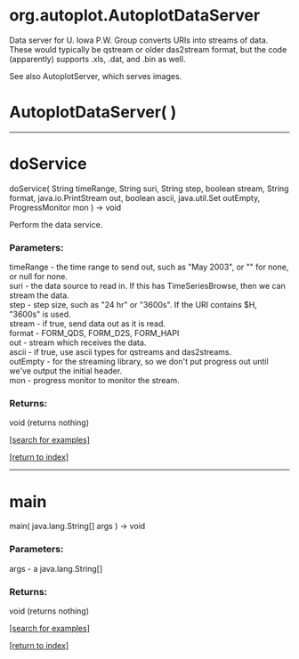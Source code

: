 # org.autoplot.AutoplotDataServer

Data server for U. Iowa P.W. Group converts URIs into streams of data.  These would typically
 be qstream or older das2stream format, but the code (apparently) supports .xls, .dat, and .bin as well.

 See also AutoplotServer, which serves images.

# AutoplotDataServer( )


***
<a name="doService"></a>
# doService
doService( String timeRange, String suri, String step, boolean stream, String format, java.io.PrintStream out, boolean ascii, java.util.Set outEmpty, ProgressMonitor mon ) &rarr; void

Perform the data service.

### Parameters:
timeRange - the time range to send out, such as "May 2003", or "" for none, or null for none.
<br>suri - the data source to read in.  If this has TimeSeriesBrowse, then we can stream the data.
<br>step - step size, such as "24 hr" or "3600s".  If the URI contains $H, "3600s" is used.
<br>stream - if true, send data out as it is read.
<br>format - FORM_QDS, FORM_D2S, FORM_HAPI
<br>out - stream which receives the data.
<br>ascii - if true, use ascii types for qstreams and das2streams.
<br>outEmpty - for the streaming library, so we don't put progress out until we've output the initial header.
<br>mon - progress monitor to monitor the stream.

### Returns:
void (returns nothing)


<a href="https://github.com/autoplot/dev/search?q=doService&unscoped_q=doService">[search for examples]</a>

<a href="https://github.com/autoplot/documentation/blob/master/javadoc/index-all.md">[return to index]</a>

***
<a name="main"></a>
# main
main( java.lang.String[] args ) &rarr; void



### Parameters:
args - a java.lang.String[]

### Returns:
void (returns nothing)


<a href="https://github.com/autoplot/dev/search?q=main&unscoped_q=main">[search for examples]</a>

<a href="https://github.com/autoplot/documentation/blob/master/javadoc/index-all.md">[return to index]</a>

